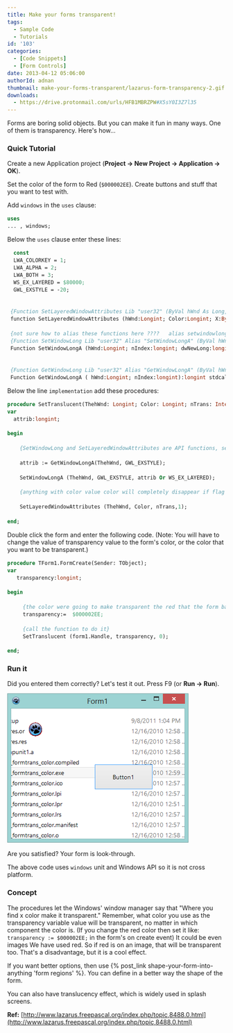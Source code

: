 ```yaml
---
title: Make your forms transparent!
tags:
  - Sample Code
  - Tutorials
id: '103'
categories:
  - [Code Snippets]
  - [Form Controls]
date: 2013-04-12 05:06:00
authorId: adnan
thumbnail: make-your-forms-transparent/lazarus-form-transparency-2.gif
downloads:
  - https://drive.protonmail.com/urls/HFB1MBRZPW#X5sY0I3Z7l35
---
```


Forms are boring solid objects. But you can make it fun in many ways. One of them is transparency. Here's how...
<!-- more -->



### Quick Tutorial


Create a new Application project (**Project -> New Project -> Application -> OK**).

Set the color of the form to Red (`$000002EE`). Create buttons and stuff that you want to test with.

Add `windows` in the `uses` clause:

```pascal
uses
... , windows;
```

Below the `uses` clause enter these lines:

```pascal
  const
  LWA_COLORKEY = 1;
  LWA_ALPHA = 2;
  LWA_BOTH = 3;
  WS_EX_LAYERED = $80000;
  GWL_EXSTYLE = -20;


 {Function SetLayeredWindowAttributes Lib "user32" (ByVal hWnd As Long, ByVal Color As Long, ByVal X As Byte, ByVal alpha As Long) As Boolean }
 function SetLayeredWindowAttributes (hWnd:Longint; Color:Longint; X:Byte; alpha:Longint):bool stdcall; external 'USER32';

 {not sure how to alias these functions here ????   alias setwindowlonga!!}
 {Function SetWindowLong Lib "user32" Alias "SetWindowLongA" (ByVal hWnd As Long, ByVal nIndex As Long, ByVal dwNewLong As Long) As Long }
 Function SetWindowLongA (hWnd:Longint; nIndex:longint; dwNewLong:longint):longint stdcall; external 'USER32';


 {Function GetWindowLong Lib "user32" Alias "GetWindowLongA" (ByVal hWnd As Long, ByVal nIndex As Long) As Long }
 Function GetWindowLongA ( hWnd:Longint; nIndex:longint):longint stdcall; external 'user32';
```

Below the line `implementation` add these procedures:

```pascal
procedure SetTranslucent(ThehWnd: Longint; Color: Longint; nTrans: Integer);
var
  attrib:longint;

begin

    {SetWindowLong and SetLayeredWindowAttributes are API functions, see MSDN for details }

    attrib := GetWindowLongA(ThehWnd, GWL_EXSTYLE);

    SetWindowLongA (ThehWnd, GWL_EXSTYLE, attrib Or WS_EX_LAYERED);

    {anything with color value color will completely disappear if flag = 1 or flag = 3  }

    SetLayeredWindowAttributes (ThehWnd, Color, nTrans,1);

end;
```

Double click the form and enter the following code. (Note: You will have to change the value of transparency value to the form's color, or the color that you want to be transparent.)

```pascal
procedure TForm1.FormCreate(Sender: TObject);
var
   transparency:longint;

begin

     {the color were going to make transparent the red that the form backgroud is set to}
     transparency:=  $000002EE;

     {call the function to do it}
     SetTranslucent (form1.Handle, transparency, 0);

end;
```


### Run it

Did you entered them correctly? Let's test it out. Press F9 (or **Run -> Run**).


![Look-through Transparent form based on color](make-your-forms-transparent/lazarus-form-transparency.gif "Look-through Transparent form based on color")


Are you satisfied? Your form is look-through.

The above code uses `windows` unit and Windows API so it is not cross platform.


### Concept

The procedures let the Windows' window manager say that "Where you find x color make it transparent." Remember, what color you use as the transparency variable value will be transparent, no matter in which component the color is. (If you change the red color then set it like: `transparency := $000002EE;` in the form's on create event) It could be even images We have used red. So if red is on an image, that will be transparent too. That's a disadvantage, but it is a cool effect.

If you want better options, then use {% post_link shape-your-form-into-anything 'form regions' %}. You can define in a better way the shape of the form.

You can also have translucency effect, which is widely used in splash screens.


**Ref:**
[http://www.lazarus.freepascal.org/index.php/topic,8488.0.html](http://www.lazarus.freepascal.org/index.php/topic,8488.0.html)
